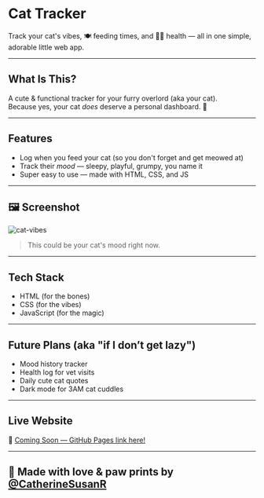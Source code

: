 # Cat Tracker

Track your cat's vibes, 🍽 feeding times, and 👩‍⚕ health — all in one simple, adorable little web app.

---

##  What Is This?

A cute & functional tracker for your furry overlord (aka your cat).  
Because yes, your cat *does* deserve a personal dashboard. 💅

---

##  Features

-  Log when you feed your cat (so you don't forget and get meowed at)
-  Track their *mood* — sleepy, playful, grumpy, you name it
-  Super easy to use — made with HTML, CSS, and JS

---

## 🖼️ Screenshot

![cat-vibes](https://media.giphy.com/media/v6aOjy0Qo1fIA/giphy.gif)  
> This could be your cat's mood right now.

---

##  Tech Stack

- HTML (for the bones)
- CSS (for the vibes)
- JavaScript (for the magic)

---

##  Future Plans (aka "if I don’t get lazy")

- Mood history tracker   
- Health log for vet visits   
- Daily cute cat quotes 
- Dark mode for 3AM cat cuddles 

---

##  Live Website

🔗 [Coming Soon — GitHub Pages link here!](https://CatherineSusanR.github.io/cat-tracker)

---

## 🐾 Made with love & paw prints by [@CatherineSusanR](https://github.com/CatherineSusanR)
